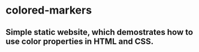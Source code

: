 # colored-markers
## Simple static website, which demostrates how to use color properties in HTML and CSS.
